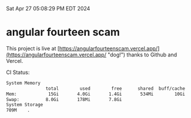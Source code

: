 Sat Apr 27 05:08:29 PM EDT 2024

# angular fourteen scam


This project is live at [https://angularfourteenscam.vercel.app/](https://angularfourteenscam.vercel.app/ "dog!") thanks to Github and Vercel.

CI Status: 

```bash
System Memory
               total        used        free      shared  buff/cache   available
Mem:            15Gi       4.0Gi       1.4Gi       534Mi        10Gi        11Gi
Swap:          8.0Gi       178Mi       7.8Gi
System Storage
709M	.
